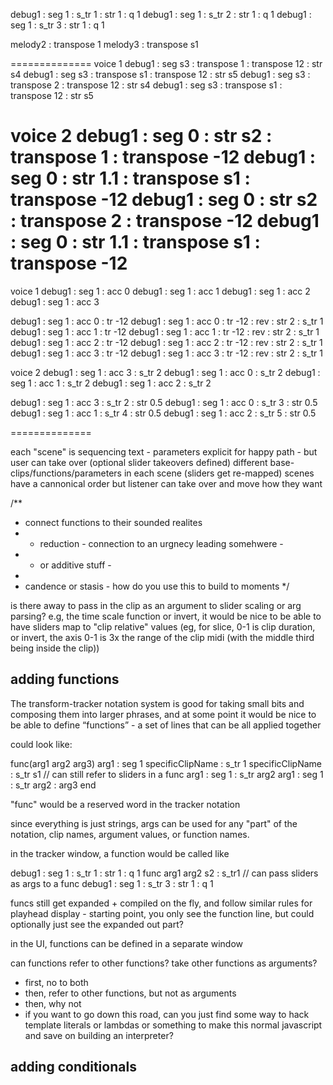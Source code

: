 debug1 : seg 1 : s_tr 1 : str 1 : q 1
debug1 : seg 1 : s_tr 2 : str 1 : q 1
debug1 : seg 1 : s_tr 3 : str 1 : q 1


melody2 : transpose 1 
melody3 : transpose s1 


==============
voice 1
debug1 : seg s3 : transpose 1 : transpose 12 : str s4
debug1 : seg s3 : transpose s1 : transpose 12 : str s5
debug1 : seg s3 : transpose 2 : transpose 12 : str s4
debug1 : seg s3 : transpose s1 : transpose 12 : str s5


voice 2
debug1 : seg 0 : str s2 : transpose 1 : transpose -12
debug1 : seg 0 : str 1.1 : transpose s1 : transpose -12
debug1 : seg 0 : str s2 : transpose 2 : transpose -12
debug1 : seg 0 : str 1.1 : transpose s1 : transpose -12
==============

voice 1
debug1 : seg 1 : acc 0 
debug1 : seg 1 : acc 1
debug1 : seg 1 : acc 2
debug1 : seg 1 : acc 3

debug1 : seg 1 : acc 0 : tr -12
debug1 : seg 1 : acc 0 : tr -12 : rev : str 2 : s_tr 1 
debug1 : seg 1 : acc 1 : tr -12
debug1 : seg 1 : acc 1 : tr -12 : rev : str 2 : s_tr 1 
debug1 : seg 1 : acc 2 : tr -12
debug1 : seg 1 : acc 2 : tr -12 : rev : str 2 : s_tr 1 
debug1 : seg 1 : acc 3 : tr -12
debug1 : seg 1 : acc 3 : tr -12 : rev : str 2 : s_tr 1 

voice 2
debug1 : seg 1 : acc 3 : s_tr 2
debug1 : seg 1 : acc 0 : s_tr 2
debug1 : seg 1 : acc 1 : s_tr 2
debug1 : seg 1 : acc 2 : s_tr 2

debug1 : seg 1 : acc 3 : s_tr 2 : str 0.5
debug1 : seg 1 : acc 0 : s_tr 3 : str 0.5
debug1 : seg 1 : acc 1 : s_tr 4 : str 0.5
debug1 : seg 1 : acc 2 : s_tr 5 : str 0.5

==============



each "scene" is sequencing text - parameters explicit for happy path - but user can take over (optional slider takeovers defined)
different base-clips/functions/parameters in each scene (sliders get re-mapped)
scenes have a cannonical order but listener can take over and move how they want

/**
 * connect functions to their sounded realites 
 * - reduction - connection to an urgnecy leading somehwere - 
 * - or additive stuff - 
 * 
 * candence or stasis - how do you use this to build to moments 
 */

is there away to pass in the clip as an argument to slider scaling or arg parsing? e.g, the time scale function or invert, it would be nice to be able to have sliders map to "clip relative" values (eg, for slice, 0-1 is clip duration, or invert, the axis 0-1 is 3x the range of the clip midi (with the middle third being inside the clip))






## adding functions

The transform-tracker notation system is good for taking small bits and composing them into larger phrases, and at some point it would be nice to be able to define “functions”  - a set of lines that can be all applied together

could look like:

func(arg1 arg2 arg3)
  arg1 : seg 1
  specificClipName : s_tr 1
  specificClipName : s_tr s1      // can still refer to sliders in a func
  arg1 : seg 1 : s_tr arg2
  arg1 : seg 1 : s_tr arg2 : arg3
end

"func" would be a reserved word in the tracker notation

since everything is just strings, args can be used for any "part" of the notation, clip names, argument values, or function names.

in the tracker window, a function would be called like

debug1 : seg 1 : s_tr 1 : str 1 : q 1
func arg1 arg2 s2 : s_tr1              // can pass sliders as args to a func
debug1 : seg 1 : s_tr 3 : str 1 : q 1

funcs still get expanded + compiled on the fly, and follow similar rules for playhead display - starting point, you only see the function line, but could optionally just see the expanded out part? 

in the UI, functions can be defined in a separate window


can functions refer to other functions? take other functions as arguments?
- first, no to both
- then, refer to other functions, but not as arguments
- then, why not
- if you want to go down this road, can you just find some way to hack template literals or lambdas or something to make this normal javascript and save on building an interpreter?



## adding conditionals 


